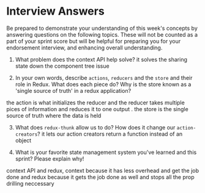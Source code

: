 # Interview Answers
Be prepared to demonstrate your understanding of this week's concepts by answering questions on the following topics. These will not be counted as a part of your sprint score but will be helpful for preparing you for your endorsement interview, and enhancing overall understanding.

1. What problem does the context API help solve?
it solves the sharing state down the component tree issue

2. In your own words, describe `actions`, `reducers` and the `store` and their role in Redux. What does each piece do? Why is the store known as a 'single source of truth' in a redux application?

the action is what initializes the reducer and the reducer takes multiple pices of information and reduces it to one output 
. the store is the single source of truth where the data is held

3. What does `redux-thunk` allow us to do? How does it change our `action-creators`?
it lets our action creators return a function instead of an object

4. What is your favorite state management system you've learned and this sprint? Please explain why!

context API and redux, context because it has less overhead and get the job done and redux because it gets the job done as well and stops all the prop drilling neccessary 